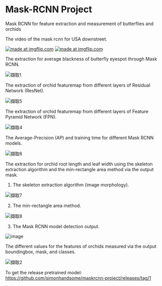 # Mask-RCNN Project
Mask RCNN for feature extraction and measurement of butterflies and orchids

The video of the mask rcnn for USA downstreet.

<a href="https://imgflip.com/gif/3hoy1q"><img src="https://i.imgflip.com/3hoy1q.gif" title="made at imgflip.com"/></a>
<a href="https://imgflip.com/gif/3howsk"><img src="https://i.imgflip.com/3howsk.gif" title="made at imgflip.com"/></a>


The extraction for average blackness of butterfly eyespot through Mask RCNN.

![擷取1](https://user-images.githubusercontent.com/31026907/82220040-b74e0b00-9950-11ea-91df-419cf123ddf2.PNG)

The extraction of orchid featuremap from different layers of Residual Network (ResNet).

![擷取5](https://user-images.githubusercontent.com/31026907/82219899-853ca900-9950-11ea-8ff9-b1f024486807.PNG)

The extraction of orchid featuremap from different layers of Feature Pyramid Network (FPN).

![擷取4](https://user-images.githubusercontent.com/31026907/69710629-b1facb00-113a-11ea-808b-15d45ac37bb1.PNG)

The Average-Precision (AP) and training time for different Mask RCNN models.

![擷取6](https://user-images.githubusercontent.com/31026907/82221465-9dadc300-9952-11ea-879b-a3925689addd.PNG)

The extraction for orchid root length and leaf width using the skeleton extraction algorithm and the min-rectangle area method via the output mask.

1. The skeleton extraction algorithm (image morphology).

![擷取7](https://user-images.githubusercontent.com/31026907/82227829-df426c00-995a-11ea-9dfe-713c0ca31504.PNG)

2. The min-rectangle area method.

![擷取8](https://user-images.githubusercontent.com/31026907/82225372-b371b700-9957-11ea-888c-58620629b87d.PNG)

3. The Mask RCNN model detection output.

![image](https://user-images.githubusercontent.com/31026907/69708103-fa63ba00-1135-11ea-807f-002e5ea3c021.png)

The different values for the features of orchids measured via the output boundingbox, mask, and classes.

![擷取2](https://user-images.githubusercontent.com/31026907/69709188-ed47ca80-1137-11ea-814c-f2fd75cd9940.PNG)

To get the release pretrained model: https://github.com/simonhandsome/maskrcnn-project/releases/tag/1

